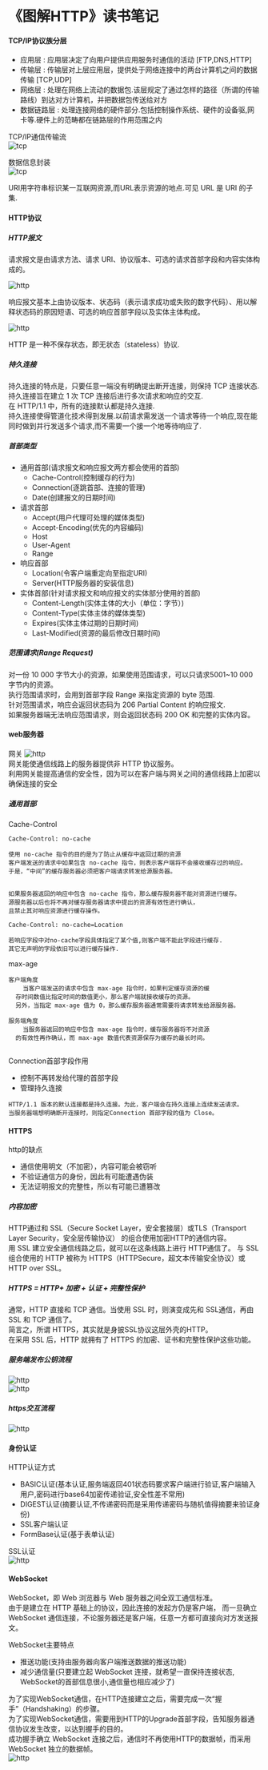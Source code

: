 《图解HTTP》读书笔记
=

#### TCP/IP协议族分层
+ 应用层 : 应用层决定了向用户提供应用服务时通信的活动 [FTP,DNS,HTTP]
+ 传输层 : 传输层对上层应用层，提供处于网络连接中的两台计算机之间的数据传输 [TCP,UDP]
+ 网络层 : 处理在网络上流动的数据包.该层规定了通过怎样的路径（所谓的传输路线）到达对方计算机，并把数据包传送给对方
+ 数据链路层 : 处理连接网络的硬件部分.包括控制操作系统、硬件的设备驱,网卡等.硬件上的范畴都在链路层的作用范围之内

TCP/IP通信传输流  
![tcp](https://github.com/tinysKai/JavaNode/blob/master/image/article/2018/0709/tcp01.png) 

 
数据信息封装  
![tcp](https://github.com/tinysKai/JavaNode/blob/master/image/article/2018/0709/tcp02.png)   

URI用字符串标识某一互联网资源,而URL表示资源的地点.可见 URL 是 URI 的子集.


#### HTTP协议

##### HTTP报文
请求报文是由请求方法、请求 URI、协议版本、可选的请求首部字段和内容实体构成的。  
  
![http](https://github.com/tinysKai/JavaNode/blob/master/image/article/2018/0709/http01.png)  
 
 
响应报文基本上由协议版本、状态码（表示请求成功或失败的数字代码）、用以解释状态码的原因短语、可选的响应首部字段以及实体主体构成。  

![http](https://github.com/tinysKai/JavaNode/blob/master/image/article/2018/0709/http02.png)    


HTTP 是一种不保存状态，即无状态（stateless）协议.  


##### 持久连接  
持久连接的特点是，只要任意一端没有明确提出断开连接，则保持 TCP 连接状态.  
持久连接旨在建立 1 次 TCP 连接后进行多次请求和响应的交互.  
在 HTTP/1.1 中，所有的连接默认都是持久连接.    
持久连接使得管道化技术得到发展.以前请求需发送一个请求等待一个响应,现在能同时做到并行发送多个请求,而不需要一个接一个地等待响应了.  


##### 首部类型
+ 通用首部(请求报文和响应报文两方都会使用的首部)
   - Cache-Control(控制缓存的行为)
   - Connection(逐跳首部、连接的管理)
   - Date(创建报文的日期时间)
+ 请求首部
    - Accept(用户代理可处理的媒体类型)
    - Accept-Encoding(优先的内容编码)
    - Host
    - User-Agent
    - Range
+ 响应首部
    - Location(令客户端重定向至指定URI)
    - Server(HTTP服务器的安装信息)
+ 实体首部(针对请求报文和响应报文的实体部分使用的首部)
    - Content-Length(实体主体的大小（单位：字节）) 
    - Content-Type(实体主体的媒体类型)
    - Expires(实体主体过期的日期时间)
    - Last-Modified(资源的最后修改日期时间)

##### 范围请求(Range Request) 
对一份 10 000 字节大小的资源，如果使用范围请求，可以只请求5001~10 000 字节内的资源。  
执行范围请求时，会用到首部字段 Range 来指定资源的 byte 范围.  
针对范围请求，响应会返回状态码为 206 Partial Content 的响应报文.  
如果服务器端无法响应范围请求，则会返回状态码 200 OK 和完整的实体内容。  

#### web服务器
网关
![http](https://github.com/tinysKai/JavaNode/blob/master/image/article/2018/0709/http03.png)   
网关能使通信线路上的服务器提供非 HTTP 协议服务。  
利用网关能提高通信的安全性，因为可以在客户端与网关之间的通信线路上加密以确保连接的安全
  

##### 通用首部
Cache-Control
```
Cache-Control: no-cache
 
使用 no-cache 指令的目的是为了防止从缓存中返回过期的资源  
客户端发送的请求中如果包含 no-cache 指令，则表示客户端将不会接收缓存过的响应。
于是，“中间”的缓存服务器必须把客户端请求转发给源服务器。  

 
如果服务器返回的响应中包含 no-cache 指令，那么缓存服务器不能对资源进行缓存。
源服务器以后也将不再对缓存服务器请求中提出的资源有效性进行确认，
且禁止其对响应资源进行缓存操作。

```


```
Cache-Control: no-cache=Location  
 
若响应字段中对no-cache字段具体指定了某个值,则客户端不能此字段进行缓存. 
其它无声明的字段依旧可以进行缓存操作.
```


max-age
```
客户端角度
    当客户端发送的请求中包含 max-age 指令时，如果判定缓存资源的缓
  存时间数值比指定时间的数值更小，那么客户端就接收缓存的资源。
  另外，当指定 max-age 值为 0，那么缓存服务器通常需要将请求转发给源服务器。  
 
服务端角度 
    当服务器返回的响应中包含 max-age 指令时，缓存服务器将不对资源
  的有效性再作确认，而 max-age 数值代表资源保存为缓存的最长时间。
 

```



Connection首部字段作用
+ 控制不再转发给代理的首部字段
+ 管理持久连接

```
HTTP/1.1 版本的默认连接都是持久连接。为此，客户端会在持久连接上连续发送请求。
当服务器端想明确断开连接时，则指定Connection 首部字段的值为 Close。
```


#### HTTPS
http的缺点
+ 通信使用明文（不加密），内容可能会被窃听
+ 不验证通信方的身份，因此有可能遭遇伪装
+ 无法证明报文的完整性，所以有可能已遭篡改  

##### 内容加密
HTTP通过和 SSL（Secure Socket Layer，安全套接层）或TLS（Transport Layer Security，安全层传输协议）
的组合使用加密HTTP的通信内容。  
用 SSL 建立安全通信线路之后，就可以在这条线路上进行 HTTP通信了。
与 SSL 组合使用的 HTTP 被称为 HTTPS（HTTPSecure，超文本传输安全协议）或 HTTP over SSL。


##### HTTPS = HTTP+ 加密 + 认证 + 完整性保护
通常，HTTP 直接和 TCP 通信。当使用 SSL 时，则演变成先和 SSL通信，再由 SSL 和 TCP 通信了。  
简言之，所谓 HTTPS，其实就是身披SSL协议这层外壳的HTTP。  
在采用 SSL 后，HTTP 就拥有了 HTTPS 的加密、证书和完整性保护这些功能。

##### 服务端发布公钥流程
![http](https://github.com/tinysKai/JavaNode/blob/master/image/article/2018/0709/http04.png)     
![http](https://github.com/tinysKai/JavaNode/blob/master/image/article/2018/0709/http05.png)     

##### https交互流程
![http](https://github.com/tinysKai/JavaNode/blob/master/image/article/2018/0709/http06.png)


#### 身份认证
HTTP认证方式
+ BASIC认证(基本认证,服务端返回401状态码要求客户端进行验证,客户端输入用户,密码进行base64加密传递验证,安全性差不常用)
+ DIGEST认证(摘要认证,不传递密码而是采用传递密码与随机值得摘要来验证身份)
+ SSL客户端认证
+ FormBase认证(基于表单认证)  

SSL认证  
![http](https://github.com/tinysKai/JavaNode/blob/master/image/article/2018/0709/http07.png)


#### WebSocket
WebSocket，即 Web 浏览器与 Web 服务器之间全双工通信标准。  
由于是建立在 HTTP 基础上的协议，因此连接的发起方仍是客户端，
而一旦确立 WebSocket 通信连接，不论服务器还是客户端，任意一方都可直接向对方发送报文。  

WebSocket主要特点
+ 推送功能(支持由服务器向客户端推送数据的推送功能)
+ 减少通信量(只要建立起 WebSocket 连接，就希望一直保持连接状态, WebSocket的首部信息很小,通信量也相应减少了)
 
 
为了实现WebSocket通信，在HTTP连接建立之后，需要完成一次“握手”（Handshaking）的步骤。  
为了实现WebSocket通信，需要用到HTTP的Upgrade首部字段，告知服务器通信协议发生改变，以达到握手的目的。  
成功握手确立 WebSocket 连接之后，通信时不再使用HTTP的数据帧，而采用 WebSocket 独立的数据帧。  
![http](https://github.com/tinysKai/JavaNode/blob/master/image/article/2018/0709/websocket01.png)
 